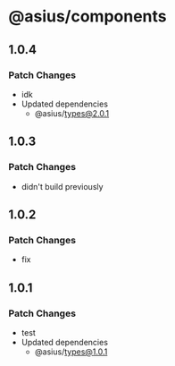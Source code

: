 # @asius/components

## 1.0.4

### Patch Changes

- idk
- Updated dependencies
  - @asius/types@2.0.1

## 1.0.3

### Patch Changes

- didn't build previously

## 1.0.2

### Patch Changes

- fix

## 1.0.1

### Patch Changes

- test
- Updated dependencies
  - @asius/types@1.0.1
